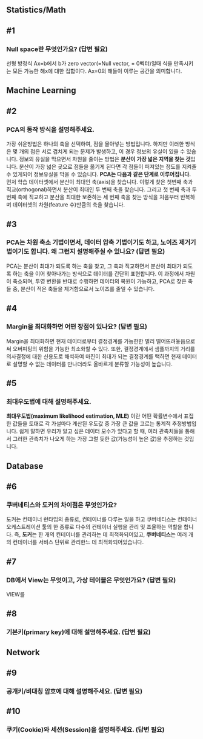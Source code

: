 ## Statistics/Math

## #1
### Null space란 무엇인가요? (답변 필요)
선형 방정식 Ax=b에서 b가 zero vector(=Null vector, = 0벡터)일때 식을 만족시키는 모든 가능한 해x에 대한 집합이다. Ax=0의 해들이 이루는 공간을 의미합니다.

## Machine Learning

## #2
### PCA의 동작 방식을 설명해주세요.
가장 쉬운방법은 하나의 축을 선택하여, 점을 몰아넣는 방법입니다. 하지만 이러한 방식은 몇 개의 점은 서로 겹치게 되는 문제가 발생하고, 이 경우 정보의 유실이 있을 수 있습니다. 정보의 유실을 막으면서 차원을 줄이는 방법은 **분산이 가장 넓은 지역을 찾는 것**입니다. 분산이 가장 넓은 곳으로 점들을 옮기게 된다면 각 점들이 퍼져있는 정도를 지켜줄 수 있게되어 정보유실을 막을 수 있습니다.
**PCA는 다음과 같은 단계로 이루어집니다.** 
먼저 학습 데이터셋에서 분산이 최대인 축(axis)을 찾습니다. 이렇게 찾은 첫번째 축과 직교(orthogonal)하면서 분산이 최대인 두 번째 축을 찾습니다. 그리고 첫 번째 축과 두 번째 축에 직교하고 분산을 최대한 보존하는 세 번째 축을 찾는 방식을 처음부터 반복하며 데이터셋의 차원(feature 수)만큼의 축을 찾습니다.


## #3
### PCA는 차원 축소 기법이면서, 데이터 압축 기법이기도 하고, 노이즈 제거기법이기도 합니다. 왜 그런지 설명해주실 수 있나요? (답변 필요)
PCA는 분산이 최대가 되도록 하는 축을 찾고, 그 축과 직교하면서 분산이 최대가 되도록 하는 축을 이어 찾아나가는 방식으로 데이터를 간단히 표현합니다. 이 과정에서 차원이 축소되며, 투영 변환을 반대로 수행하면 데이터의 복원이 가능하고, PCA로 찾은 축들 중, 분산이 적은 축들을 제거함으로서 노이즈를 줄일 수 있습니다.

## #4
### Margin을 최대화하면 어떤 장점이 있나요? (답변 필요)
Margin을 최대화하면 현재 데이터로부터 결정경계를 가능한한 멀리 떨어뜨려놓음으로써 오버피팅의 위험을 가능한 최소화할 수 있다. 또한, 결정경계에서 샘플까지의 거리를 의사결정에 대한 신용도로 해석하여 마진이 최대가 되는 결정경계를 택하면 현재 데이터로 설명할 수 없는 데이터를 만나더라도 올바르게 분류할 가능성이 높습니다.

## #5
### 최대우도법에 대해 설명해주세요.
**최대우도법(maximum likelihood estimation, MLE)** 이란 어떤 확률변수에서 표집한 값들을 토대로 각 가설마다 계산된 우도값 중 가장 큰 값을 고르는 통계적 추정방법입니다. 쉽게 말하면 우리가 알고 싶은 데이터 모수가 있다고 할 때, 여러 관측치들을 통해서 그러한 관측치가 나오게 하는 가장 그럴 듯한 값(가능성이 높은 값)을 추정하는 것입니다.


## Database 

## #6
### 쿠버네티스와 도커의 차이점은 무엇인가요?
도커는 컨테이너 런타임의 종류로, 컨테이너를 다루는 일을 하고 쿠버네티스는 컨테이너 오케스트레이션 툴의 한 종류로 다수의 컨테이너 실행을 관리 및 조율하는 역할을 합니다.
즉, **도커**는 한 개의 컨테이너를 관리하는 데 최적화되어있고, **쿠버네티스**는 여러 개의 컨테이너를 서비스 단위로 관리한느 데 최적화되어있습니다.

## #7
### DB에서 View는 무엇이고, 가상 테이블은 무엇인가요? (답변 필요)

VIEW를 

## #8
### 기본키(primary key)에 대해 설명해주세요. (답변 필요)

## Network

## #9
### 공개키/비대칭 암호에 대해 설명해주세요. (답변 필요)

## #10
### 쿠키(Cookie)와 세션(Session)을 설명해주세요. (답변 필요)
